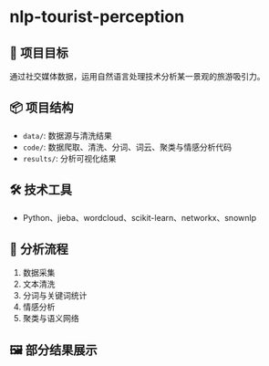 # nlp-tourist-perception

## 🎯 项目目标  
通过社交媒体数据，运用自然语言处理技术分析某一景观的旅游吸引力。

## 📦 项目结构  
- `data/`: 数据源与清洗结果  
- `code/`: 数据爬取、清洗、分词、词云、聚类与情感分析代码  
- `results/`: 分析可视化结果  

## 🛠️ 技术工具  
- Python、jieba、wordcloud、scikit-learn、networkx、snownlp

## 📌 分析流程  
1. 数据采集  
2. 文本清洗  
3. 分词与关键词统计  
4. 情感分析  
5. 聚类与语义网络

## 🖼️ 部分结果展示  
